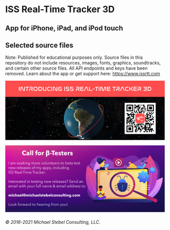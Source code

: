#  ISS Real-Time Tracker 3D

## App for iPhone, iPad, and iPod touch
## Selected source files

Note: Published for educational purposes only. Source files in this repository do not include resources, images, fonts, graphics, soundtracks, and certain other source files. All API endpoints and keys have been removed.
Learn about the app or get support here: https://www.issrtt.com 

![banner](https://github.com/MDStebel/ISSRTT-Source-Public/blob/bc0c1355d712b6e5b931e17706e0b5f739bec508/ISSRTT3D%20FB%20Cover%20Banner.png)

![banner](https://github.com/MDStebel/ISSRTT-Source-Public/blob/master/Call%20for%20Beta%20Testers.png)


###### © 2016-2021 Michael Stebel Consulting, LLC.
